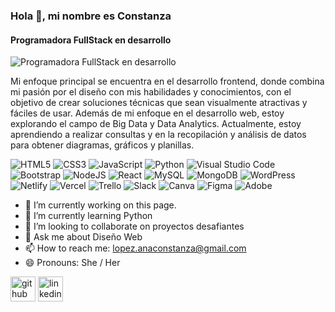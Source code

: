 ### Hola 👋, mi nombre es Constanza
#### Programadora FullStack en desarrollo
![Programadora FullStack en desarrollo](https://media.licdn.com/dms/image/D4D16AQGryh-etNh8Og/profile-displaybackgroundimage-shrink_350_1400/0/1700704650078?e=1706140800&v=beta&t=rb3z00Ym8OaiKacOTwGvhsLh5_0cd0K8RSUdWHyrpd8)

Mi enfoque principal se encuentra en el desarrollo frontend, donde combina mi pasión por el diseño con mis habilidades y conocimientos, con el objetivo de crear soluciones técnicas que sean visualmente atractivas y fáciles de usar.
Además de mi enfoque en el desarrollo web, estoy explorando el campo de Big Data y Data Analytics. Actualmente, estoy aprendiendo a realizar consultas y en la recopilación y análisis de datos para obtener diagramas, gráficos y planillas.


![HTML5](https://img.shields.io/badge/html5-%23E34F26.svg?style=for-the-badge&logo=html5&logoColor=white)
![CSS3](https://img.shields.io/badge/css3-%231572B6.svg?style=for-the-badge&logo=css3&logoColor=white)
![JavaScript](https://img.shields.io/badge/javascript-%23323330.svg?style=for-the-badge&logo=javascript&logoColor=%23F7DF1E)
![Python](https://img.shields.io/badge/python-3670A0?style=for-the-badge&logo=python&logoColor=ffdd54)
![Visual Studio Code](https://img.shields.io/badge/Visual%20Studio%20Code-0078d7.svg?style=for-the-badge&logo=visual-studio-code&logoColor=white)
![Bootstrap](https://img.shields.io/badge/bootstrap-%238511FA.svg?style=for-the-badge&logo=bootstrap&logoColor=white)
![NodeJS](https://img.shields.io/badge/node.js-6DA55F?style=for-the-badge&logo=node.js&logoColor=white)
![React](https://img.shields.io/badge/react-%2320232a.svg?style=for-the-badge&logo=react&logoColor=%2361DAFB)
![MySQL](https://img.shields.io/badge/mysql-%2300f.svg?style=for-the-badge&logo=mysql&logoColor=white)
![MongoDB](https://img.shields.io/badge/MongoDB-%234ea94b.svg?style=for-the-badge&logo=mongodb&logoColor=white)
![WordPress](https://img.shields.io/badge/WordPress-%23117AC9.svg?style=for-the-badge&logo=WordPress&logoColor=white)
![Netlify](https://img.shields.io/badge/netlify-%23000000.svg?style=for-the-badge&logo=netlify&logoColor=#00C7B7)
![Vercel](https://img.shields.io/badge/vercel-%23000000.svg?style=for-the-badge&logo=vercel&logoColor=white)
![Trello](https://img.shields.io/badge/Trello-%23026AA7.svg?style=for-the-badge&logo=Trello&logoColor=white)
![Slack](https://img.shields.io/badge/Slack-4A154B?style=for-the-badge&logo=slack&logoColor=white)
![Canva](https://img.shields.io/badge/Canva-%2300C4CC.svg?style=for-the-badge&logo=Canva&logoColor=white)
![Figma](https://img.shields.io/badge/figma-%23F24E1E.svg?style=for-the-badge&logo=figma&logoColor=white)
![Adobe](https://img.shields.io/badge/adobe-%23FF0000.svg?style=for-the-badge&logo=adobe&logoColor=white)

- 🔭 I’m currently working on this page. 
- 🌱 I’m currently learning Python 
- 👯 I’m looking to collaborate on proyectos desafiantes 
- 💬 Ask me about Diseño Web 
- 📫 How to reach me: lopez.anaconstanza@gmail.com 
- 😄 Pronouns: She / Her 


[<img src='https://cdn.jsdelivr.net/npm/simple-icons@3.0.1/icons/github.svg' alt='github' height='40'>](https://github.com/https://github.com/ConstanzaLop)  [<img src='https://cdn.jsdelivr.net/npm/simple-icons@3.0.1/icons/linkedin.svg' alt='linkedin' height='40'>](https://www.linkedin.com/in/https://www.linkedin.com/in/ana-constanza-lopez//)  

 


